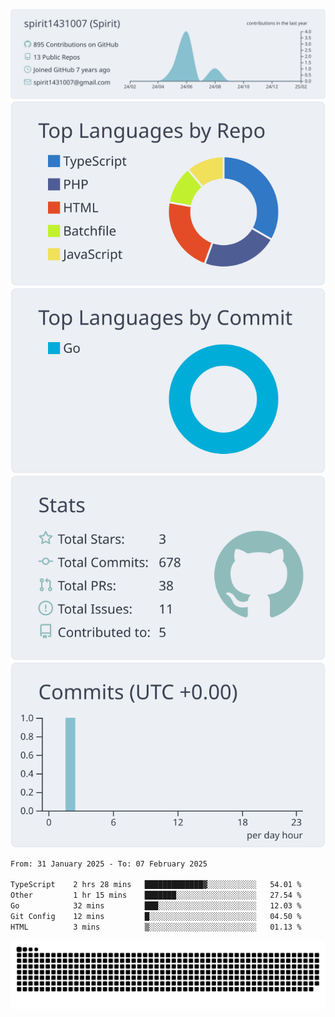 [![](https://raw.githubusercontent.com/spirit1431007/spirit1431007/master/profile-summary-card-output/nord_bright/0-profile-details.svg)](https://git.io/spiritx)
[![](https://raw.githubusercontent.com/spirit1431007/spirit1431007/master/profile-summary-card-output/nord_bright/1-repos-per-language.svg)](https://git.io/spiritx) [![](https://raw.githubusercontent.com/spirit1431007/spirit1431007/master/profile-summary-card-output/nord_bright/2-most-commit-language.svg)](https://git.io/spiritx)
[![](https://raw.githubusercontent.com/spirit1431007/spirit1431007/master/profile-summary-card-output/nord_bright/3-stats.svg)](https://git.io/spiritx) [![](https://raw.githubusercontent.com/spirit1431007/spirit1431007/master/profile-summary-card-output/nord_bright/4-productive-time.svg)](https://git.io/spiritx)

<!--START_SECTION:waka-->

```txt
From: 31 January 2025 - To: 07 February 2025

TypeScript    2 hrs 28 mins   █████████████▓░░░░░░░░░░░   54.01 %
Other         1 hr 15 mins    ███████░░░░░░░░░░░░░░░░░░   27.54 %
Go            32 mins         ███░░░░░░░░░░░░░░░░░░░░░░   12.03 %
Git Config    12 mins         █░░░░░░░░░░░░░░░░░░░░░░░░   04.50 %
HTML          3 mins          ▒░░░░░░░░░░░░░░░░░░░░░░░░   01.13 %
```

<!--END_SECTION:waka-->

![contribution](https://github.com/spirit1431007/spirit1431007/blob/output/github-contribution-grid-snake.svg)
